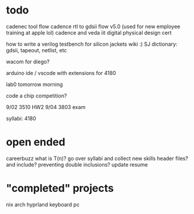 # todo


cadenec tool flow cadence rtl to gdsii flow v5.0 (used for new employee training at apple lol)
cadence and veda iit digital physical design cert

how to write a verilog testbench for silicon jackets wiki :)
SJ dictionary: gdsii, tapeout, netlist, etc

wacom for diego?

arduino ide / vscode with extensions for 4180

lab0 tomorrow morning

code a chip competition?



9/02    3510 HW2
9/04    3803 exam


syllabi:
4180



# open ended
careerbuzz
what is T(n)?
go over syllabi and collect new skills
header files? and include? preventing double inclusions?
update resume



# "completed" projects
nix
arch
hyprland
keyboard
pc